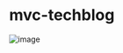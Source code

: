 # mvc-techblog

![image](https://github.com/Wodaloo/mvc-techblog/assets/119343529/87112f8a-e93d-4c61-acef-c5026e1b8042)
